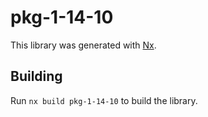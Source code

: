 # pkg-1-14-10

This library was generated with [Nx](https://nx.dev).

## Building

Run `nx build pkg-1-14-10` to build the library.
